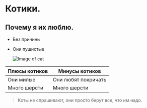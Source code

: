 # Котики.


## Почему я их люблю.


- Без причины
* Они пушистые


  ![Image of cat]([file:///C:/Users/IS/Downloads/i.webp](https://avatars.mds.yandex.net/i?id=e339fc622756af285f34aa7777d37444_l-5234706-images-thumbs&n=13))



Плюсы котиков  | Минусы котиков
------------ | -------------
Они милые | Они любят покричать
Много шерсти | Много шерсти



  >Коты не спрашивают, они просто берут все,
   что им надо.
  
